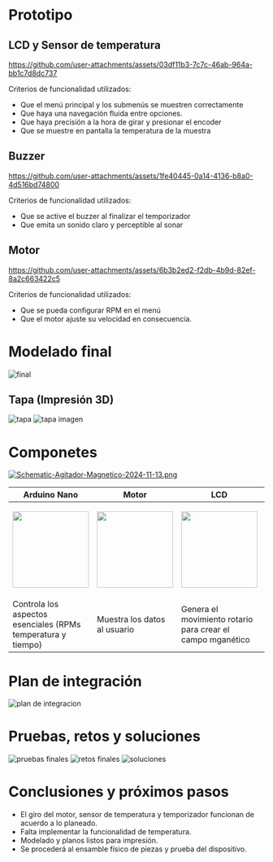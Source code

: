 # Prototipo
## LCD y Sensor de temperatura
https://github.com/user-attachments/assets/03df11b3-7c7c-46ab-964a-bb1c7d8dc737

Criterios de funcionalidad utilizados:
- Que el menú principal y los submenús se muestren correctamente
- Que haya una navegación fluida entre opciones.
- Que haya precisión a la hora de girar y presionar el encoder
- Que se muestre en pantalla la temperatura de la muestra
## Buzzer
https://github.com/user-attachments/assets/1fe40445-0a14-4136-b8a0-4d516bd74800

Criterios de funcionalidad utilizados:
- Que se active el buzzer al finalizar el temporizador
- Que emita un sonido claro y perceptible al sonar

## Motor
https://github.com/user-attachments/assets/6b3b2ed2-f2db-4b9d-82ef-8a2c663422c5

Criterios de funcionalidad utilizados:
- Que se pueda configurar RPM en el menú
- Que el motor ajuste su velocidad en consecuencia.


# Modelado final
![final](https://github.com/user-attachments/assets/c1a7e2a2-8be4-4faa-8c32-72d777642f3e)

## Tapa (Impresión 3D)
![tapa](https://github.com/user-attachments/assets/291862c5-2b8e-44a5-a4ea-a1ad372ef565)
![tapa imagen](https://github.com/user-attachments/assets/56598d57-7be8-467c-946d-78c699fc972c)

# Componetes
[![Schematic-Agitador-Magnetico-2024-11-13.png](https://i.postimg.cc/dtdLfSc0/Schematic-Agitador-Magnetico-2024-11-13.png)](https://postimg.cc/8jppJ458)

| Arduino Nano | Motor | LCD | Cama Caliente |
| ------------ | ------------ | ------------- | ------------- |
| <p align="center" ><img src="https://www.google.com/url?sa=i&url=https%3A%2F%2Fnaylampmechatronics.com%2Fardusystem-tarjetas%2F88-arduboard-nano-ch340g-mini-usb.html&psig=AOvVaw3krK5kmSPzaZVZ3cK4o9jo&ust=1731625639725000&source=images&cd=vfe&opi=89978449&ved=0CBQQjRxqFwoTCKD_16y22okDFQAAAAAdAAAAABAJ" style="width: 150px"></p> | <p align="center" ><img src="https://www.google.com/url?sa=i&url=https%3A%2F%2Fmecatronica.saisac.pe%2Fproducto%2Fmotorreductor-jga25-370-con-encoder-dc12v-350rpm%2F&psig=AOvVaw1-IiFo9Alw-RoTRjdrLEbg&ust=1731625966959000&source=images&cd=vfe&opi=89978449&ved=0CBQQjRxqFwoTCKDOt8e32okDFQAAAAAdAAAAABAR" style="width: 150px"></p> | <p align="center" ><img src="https://www.google.com/url?sa=i&url=https%3A%2F%2Fwww.winstar.com.tw%2Fes%2Fproducts%2Fcharacter-lcd-display-module%2F16x2-lcd.html&psig=AOvVaw2X53xfAkR9nxmN0_G5q0Px&ust=1731626020264000&source=images&cd=vfe&opi=89978449&ved=0CBQQjRxqFwoTCKjX8-C32okDFQAAAAAdAAAAABAE" style="width: 150px"></p> | <p align="center" ><img src="https://github.com/user-attachments/assets/64374d84-8671-4b5a-9fc2-42e5ce323bf9" style="width: 150px"></p> |
| Controla los aspectos esenciales (RPMs temperatura y tiempo) | Muestra los datos al usuario | Genera el movimiento rotario para crear el campo mganético | Proporciona calor para variar la temperatura |

<!-- ## Arduino nano

## Motor

## LCD

## Cama caliente
![cama caliente](https://github.com/user-attachments/assets/64374d84-8671-4b5a-9fc2-42e5ce323bf9) -->

# Plan de integración
![plan de integracion](https://github.com/user-attachments/assets/83f3e18c-d38a-40c2-a63c-ebdd32fca8f6)


# Pruebas, retos y soluciones
![pruebas finales](https://github.com/user-attachments/assets/e762ed74-db9d-4cff-82ad-d0672e45c525)
![retos finales](https://github.com/user-attachments/assets/17ad4f83-9e45-49c0-8eeb-55e7312ac264)
![soluciones](https://github.com/user-attachments/assets/9d8c5b14-b03a-4329-a328-c24bce320529)


# Conclusiones y próximos pasos
- El giro del motor, sensor de temperatura y temporizador funcionan de acuerdo a lo planeado.
- Falta implementar la funcionalidad de temperatura.
- Modelado y planos listos para impresión.
- Se procederá al ensamble físico de piezas y prueba del dispositivo.
